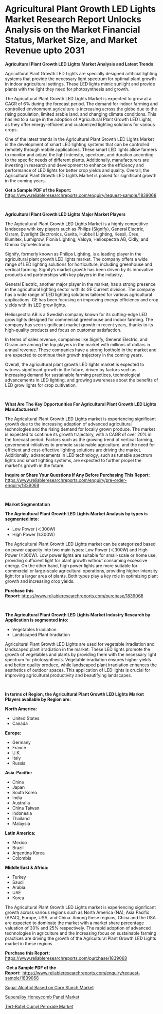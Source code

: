 <p><h1>Agricultural Plant Growth LED Lights Market Research Report Unlocks Analysis on the Market Financial Status, Market Size, and Market Revenue upto 2031</h1></p><p><strong>Agricultural Plant Growth LED Lights Market Analysis and Latest Trends</strong></p>
<p><p>Agricultural Plant Growth LED Lights are specially designed artificial lighting systems that provide the necessary light spectrum for optimal plant growth in indoor agricultural settings. These LED lights mimic sunlight and provide plants with the light they need for photosynthesis and growth.</p><p>The Agricultural Plant Growth LED Lights Market is expected to grow at a CAGR of 6% during the forecast period. The demand for indoor farming and controlled environment agriculture is increasing across the globe due to the rising population, limited arable land, and changing climate conditions. This has led to a surge in the adoption of Agricultural Plant Growth LED Lights, as they offer energy-efficient and customized lighting solutions for various crops.</p><p>One of the latest trends in the Agricultural Plant Growth LED Lights Market is the development of smart LED lighting systems that can be controlled remotely through mobile applications. These smart LED lights allow farmers to monitor and adjust the light intensity, spectrum, and duration according to the specific needs of different plants. Additionally, manufacturers are investing in research and development to enhance the efficiency and performance of LED lights for better crop yields and quality. Overall, the Agricultural Plant Growth LED Lights Market is poised for significant growth in the coming years.</p></p>
<p><strong>Get a Sample PDF of the Report:&nbsp;</strong> <a href="https://www.reliableresearchreports.com/enquiry/request-sample/1839068">https://www.reliableresearchreports.com/enquiry/request-sample/1839068</a></p>
<p>&nbsp;</p>
<p><strong>Agricultural Plant Growth LED Lights Major Market Players</strong></p>
<p><p>The Agricultural Plant Growth LED Lights Market is a highly competitive landscape with key players such as Philips (Signify), General Electric, Osram, Everlight Electronics, Gavita, Hubbell Lighting, Kessil, Cree, Illumitex, Lumigrow, Fionia Lighting, Valoya, Heliospectra AB, Cidly, and Ohmax Optoelectronic.</p><p>Signify, formerly known as Philips Lighting, is a leading player in the agricultural plant growth LED lights market. The company offers a wide range of LED lighting solutions for horticulture, including greenhouse and vertical farming. Signify’s market growth has been driven by its innovative products and partnerships with key players in the industry.</p><p>General Electric, another major player in the market, has a strong presence in the agricultural lighting sector with its GE Current division. The company has a wide range of LED lighting solutions tailored for various agricultural applications. GE has been focusing on improving energy efficiency and crop yields with its LED grow lights.</p><p>Heliospectra AB is a Swedish company known for its cutting-edge LED grow lights designed for commercial greenhouse and indoor farming. The company has seen significant market growth in recent years, thanks to its high-quality products and focus on customer satisfaction.</p><p>In terms of sales revenue, companies like Signify, General Electric, and Osram are among the top players in the market with millions of dollars in annual revenue. These companies have a strong foothold in the market and are expected to continue their growth trajectory in the coming years.</p><p>Overall, the agricultural plant growth LED lights market is expected to witness significant growth in the future, driven by factors such as increasing demand for sustainable farming practices, technological advancements in LED lighting, and growing awareness about the benefits of LED grow lights for crop cultivation.</p></p>
<p>&nbsp;</p>
<p><strong>What Are The Key Opportunities For Agricultural Plant Growth LED Lights Manufacturers?</strong></p>
<p><p>The Agricultural Plant Growth LED Lights market is experiencing significant growth due to the increasing adoption of advanced agricultural technologies and the rising demand for locally grown produce. The market is expected to continue its growth trajectory, with a CAGR of over 20% in the forecast period. Factors such as the growing trend of vertical farming, government initiatives to promote sustainable agriculture, and the need for efficient and cost-effective lighting solutions are driving the market. Additionally, advancements in LED technology, such as tunable spectrum lights and smart lighting systems, are expected to further propel the market's growth in the future.</p></p>
<p><strong>Inquire or Share Your Questions If Any Before Purchasing This Report:</strong> <a href="https://www.reliableresearchreports.com/enquiry/pre-order-enquiry/1839068">https://www.reliableresearchreports.com/enquiry/pre-order-enquiry/1839068</a></p>
<p>&nbsp;</p>
<p><strong>Market Segmentation</strong></p>
<p><strong>The Agricultural Plant Growth LED Lights Market Analysis by types is segmented into:</strong></p>
<p><ul><li>Low Power (＜300W)</li><li>High Power (≥300W)</li></ul></p>
<p><p>The Agricultural Plant Growth LED Lights market can be categorized based on power capacity into two main types: Low Power (＜300W) and High Power (≥300W). Low power lights are suitable for small-scale or home use, providing sufficient light for plant growth without consuming excessive energy. On the other hand, high power lights are more suitable for commercial or large-scale agricultural operations, providing higher intensity light for a larger area of plants. Both types play a key role in optimizing plant growth and increasing crop yields.</p></p>
<p><strong>Purchase this Report:&nbsp;</strong><a href="https://www.reliableresearchreports.com/purchase/1839068">https://www.reliableresearchreports.com/purchase/1839068</a></p>
<p>&nbsp;</p>
<p><strong>The Agricultural Plant Growth LED Lights Market Industry Research by Application is segmented into:</strong></p>
<p><ul><li>Vegetables Irradiation</li><li>Landscaped Plant Irradiation</li></ul></p>
<p><p>Agricultural Plant Growth LED Lights are used for vegetable irradiation and landscaped plant irradiation in the market. These LED lights promote the growth of vegetables and plants by providing them with the necessary light spectrum for photosynthesis. Vegetable irradiation ensures higher yields and better quality produce, while landscaped plant irradiation enhances the aesthetics of outdoor spaces. This application of LED lights is crucial for improving agricultural productivity and beautifying landscapes.</p></p>
<p>&nbsp;</p>
<p><strong>In terms of Region, the Agricultural Plant Growth LED Lights Market Players available by Region are:</strong></p>
<p>
    <p> <strong> North America: </strong>
        <ul>
            <li>United States</li>
            <li>Canada</li>
        </ul>
        </p> 
    <p> <strong> Europe: </strong>
        <ul>
            <li>Germany</li>
            <li>France</li>
            <li>U.K.</li>
            <li>Italy</li>
            <li>Russia</li>
        </ul>
        </p> 
    <p> <strong> Asia-Pacific: </strong>
        <ul>
            <li>China</li>
            <li>Japan</li>
            <li>South Korea</li>
            <li>India</li>
            <li>Australia</li>
            <li>China Taiwan</li>
            <li>Indonesia</li>
            <li>Thailand</li>
            <li>Malaysia</li>
        </ul>
        </p> 
    <p> <strong> Latin America: </strong>
        <ul>
            <li>Mexico</li>
            <li>Brazil</li>
            <li>Argentina Korea</li>
            <li>Colombia</li>
        </ul>
        </p> 
    <p> <strong> Middle East & Africa: </strong>
        <ul>
            <li>Turkey</li>
            <li>Saudi</li>
            <li>Arabia</li>
            <li>UAE</li>
            <li>Korea</li>
        </ul>
    </p>
    </p>
<p><p>The Agricultural Plant Growth LED Lights market is experiencing significant growth across various regions such as North America (NA), Asia Pacific (APAC), Europe, USA, and China. Among these regions, China and the USA are expected to dominate the market with a market share percentage valuation of 30% and 25% respectively. The rapid adoption of advanced technologies in agriculture and the increasing focus on sustainable farming practices are driving the growth of the Agricultural Plant Growth LED Lights market in these regions.</p></p>
<p><strong>Purchase this Report: </strong><a href="https://www.reliableresearchreports.com/purchase/1839068">https://www.reliableresearchreports.com/purchase/1839068</a></p>
<p>&nbsp;<strong>Get a Sample PDF of the Report:&nbsp;&nbsp;</strong><a href="https://www.reliableresearchreports.com/enquiry/request-sample/1839068">https://www.reliableresearchreports.com/enquiry/request-sample/1839068</a></p>
<p><strong></strong></p>
<p><p><a href="https://view.publitas.com/reportprime-1/sugar-alcohol-based-on-corn-starch-market-size-and-examines-its-market-scope-with-a-primary-focus-on-growth-opportunities-and-forecasted-trends-spanning-from-2024-to-2031/">Sugar Alcohol Based on Corn Starch Market</a></p><p><a href="https://view.publitas.com/reportprime-1/superalloy-honeycomb-panel-market-dynamics-2024-2031-also-about-its-market-trends-projections-and-opportunities/">Superalloy Honeycomb Panel Market</a></p><p><a href="https://view.publitas.com/reportprime-1/tert-butyl-cumyl-peroxide-market-analysis-and-market-size-global-industry-overview-market-segmentation-and-forecast-2024-to-2031/">Tert-Butyl Cumyl Peroxide Market</a></p></p>